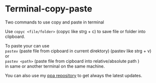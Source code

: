# Terminal-copy-paste
Two commands to use copy and paste in terminal

Use
`copyc <file/folder>` (copyc like strg + c)
to save file or folder into clipboard.

To paste your can use <br />
`pastev` (paste file from cipboard in current direktory) (pastev like strg + v) <br /> 
or <br />
`pastev <path>` (paste file from cipboard into relative/absolute path ) <br />
in same or another terminal on the same machine.

You can also use my [ppa repository](https://github.com/Farmer-Markus/linux-ppa) to get always the latest updates.
